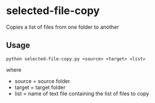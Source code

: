 # selected-file-copy
Copies a list of files from one folder to another

## Usage
`python selected-file-copy.py <source> <target> <list>`
  
where
* source = source folder
* target = target folder
* list = name of text file containing the list of files to copy
